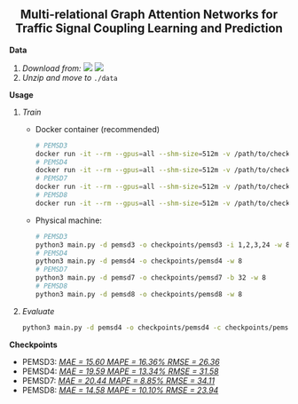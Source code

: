 <h2 align="center">Multi-relational Graph Attention Networks for Traffic Signal Coupling Learning and Prediction</h2>

**Data**

1. _Download from:_ [<img src="https://img.shields.io/badge/Google_Drive-4285F4?style=flat-square&logo=Google+Drive&logoColor=white"/>](https://drive.google.com/file/d/1oXSKwV71olfoeyt4dgoVXSdIN_S17hsL/view?usp=sharing) [<img src="https://img.shields.io/badge/Onedrive-0078D4?&style=flat-square&logo=Microsoft+OneDrive&logoColor=white"/>](https://1drv.ms/u/s!AufZP2YDvxUDlg5G8bGu7Ay7vzhX?e=X0asLx)
2. _Unzip and move to_ `./data`

**Usage**

1.  _Train_

    -   Docker container (recommended)

        ```sh
        # PEMSD3
        docker run -it --rm --gpus=all --shm-size=512m -v /path/to/checkpoints:/ms-gat/checkpoints luokn/ms-gat -d pemsd3 -i 1,2,3,24 -w 8
        # PEMSD4
        docker run -it --rm --gpus=all --shm-size=512m -v /path/to/checkpoints:/ms-gat/checkpoints luokn/ms-gat -d pemsd4 -w 8
        # PEMSD7
        docker run -it --rm --gpus=all --shm-size=512m -v /path/to/checkpoints:/ms-gat/checkpoints luokn/ms-gat -d pemsd7 -b 32 -w 8
        # PEMSD8
        docker run -it --rm --gpus=all --shm-size=512m -v /path/to/checkpoints:/ms-gat/checkpoints luokn/ms-gat -d pemsd8 -w 8
        ```

    -   Physical machine:

        ```sh
        # PEMSD3
        python3 main.py -d pemsd3 -o checkpoints/pemsd3 -i 1,2,3,24 -w 8
        # PEMSD4
        python3 main.py -d pemsd4 -o checkpoints/pemsd4 -w 8
        # PEMSD7
        python3 main.py -d pemsd7 -o checkpoints/pemsd7 -b 32 -w 8
        # PEMSD8
        python3 main.py -d pemsd8 -o checkpoints/pemsd8 -w 8
        ```

2.  _Evaluate_

    ```sh
    python3 main.py -d pemsd4 -o checkpoints/pemsd4 -c checkpoints/pemsd4/xxx.pkl --eval
    ```

**Checkpoints**

-   PEMSD3: [_MAE = 15.60 MAPE = 16.36% RMSE = 26.36_](https://drive.google.com/file/d/16bUCaI4p23vTGdMOXRRT45TNqci7VLCi/view?usp=sharing)
-   PEMSD4: [_MAE = 19.59 MAPE = 13.34% RMSE = 31.58_](https://drive.google.com/file/d/1i3H6GuqBvCOZ_DdPRReKECwb14zvQzY3/view?usp=sharing)
-   PEMSD7: [_MAE = 20.44 MAPE = 8.85% RMSE = 34.11_](https://drive.google.com/file/d/1a9VdvFOaMGU9-JyeRlDUDlzjHdrsEKSr/view?usp=sharing)
-   PEMSD8: [_MAE = 14.58 MAPE = 10.10% RMSE = 23.94_](https://drive.google.com/file/d/18_mJtL0G6KQZF8QxSLQu9THFg-h_46q-/view?usp=sharing)
